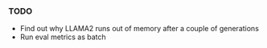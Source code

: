 <h3> TODO </h3>
<ul>
  <li> Find out why LLAMA2 runs out of memory after a couple of generations </li>
  <li> Run eval metrics as batch </li>
</ul>
